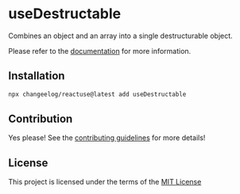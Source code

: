 # useDestructable

Combines an object and an array into a single destructurable object.

Please refer to the [documentation](#) for more information.

## Installation

```bash
npx changeelog/reactuse@latest add useDestructable
```

## Contribution

Yes please! See the [contributing guidelines](/CONTRIBUTING.md) for more details!

## License

This project is licensed under the terms of the [MIT License](/LICENSE)
